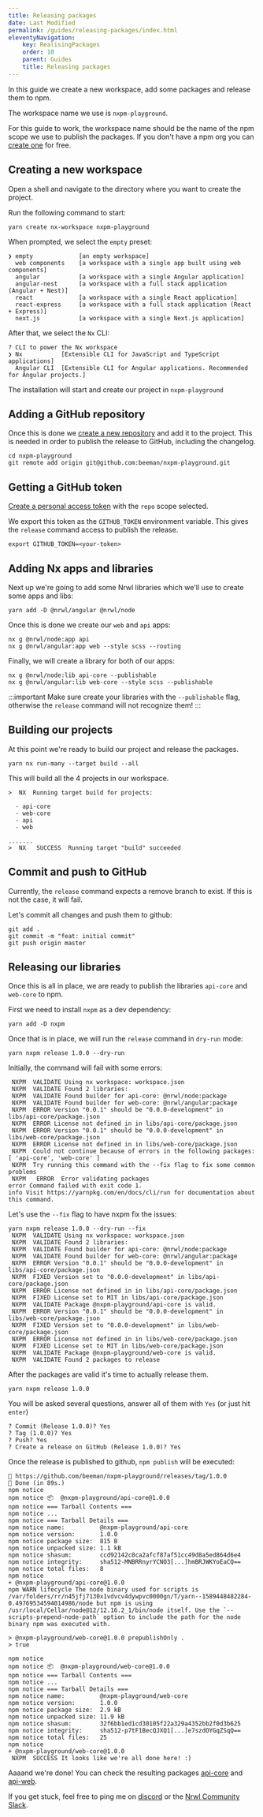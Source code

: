 ```yaml
---
title: Releasing packages
date: Last Modified
permalink: /guides/releasing-packages/index.html
eleventyNavigation:
    key: RealisingPackages
    order: 10
    parent: Guides
    title: Releasing packages
---
```


In this guide we create a new workspace, add some packages and release them to npm.

The workspace name we use is `nxpm-playground`.

For this guide to work, the workspace name should be the name of the npm scope we use to publish the packages. If you don't have a npm org you can [create one](https://www.npmjs.com/org/create) for free.

## Creating a new workspace

Open a shell and navigate to the directory where you want to create the project.

Run the following command to start:

```shell script
yarn create nx-workspace nxpm-playground
```

When prompted, we select the `empty` preset:

```shell script
❯ empty             [an empty workspace]
  web components    [a workspace with a single app built using web components]
  angular           [a workspace with a single Angular application]
  angular-nest      [a workspace with a full stack application (Angular + Nest)]
  react             [a workspace with a single React application]
  react-express     [a workspace with a full stack application (React + Express)]
  next.js           [a workspace with a single Next.js application]
```

After that, we select the `Nx` CLI:

```shell script
? CLI to power the Nx workspace
❯ Nx           [Extensible CLI for JavaScript and TypeScript applications]
  Angular CLI  [Extensible CLI for Angular applications. Recommended for Angular projects.]
```

The installation will start and create our project in `nxpm-playground`

## Adding a GitHub repository

Once this is done we [create a new repository](https://github.com/new) and add it to the project. This is needed in order to publish the release to GitHub, including the changelog.

```shell script
cd nxpm-playground
git remote add origin git@github.com:beeman/nxpm-playground.git
```

## Getting a GitHub token

[Create a personal access token](https://github.com/settings/tokens/new) with the `repo` scope selected.

We export this token as the `GITHUB_TOKEN` environment variable. This gives the `release` command access to publish the release.

```shell script
export GITHUB_TOKEN=<your-token>
```

## Adding Nx apps and libraries

Next up we're going to add some Nrwl libraries which we'll use to create some apps and libs:

```shell script
yarn add -D @nrwl/angular @nrwl/node
```

Once this is done we create our `web` and `api` apps:

```shell script
nx g @nrwl/node:app api
nx g @nrwl/angular:app web --style scss --routing
```

Finally, we will create a library for both of our apps:

```shell script
nx g @nrwl/node:lib api-core --publishable
nx g @nrwl/angular:lib web-core --style scss --publishable
```

:::important
Make sure create your libraries with the `--publishable` flag, otherwise the `release` command will not recognize them!
:::

## Building our projects

At this point we're ready to build our project and release the packages.

```shell script
yarn nx run-many --target build --all
```

This will build all the 4 projects in our workspace.

```shell script
>  NX  Running target build for projects:

  - api-core
  - web-core
  - api
  - web

.......
>  NX   SUCCESS  Running target "build" succeeded
```

## Commit and push to GitHub

Currently, the `release` command expects a remove branch to exist. If this is not the case, it will fail.

Let's commit all changes and push them to github:

```shell script
git add .
git commit -m "feat: initial commit"
git push origin master
```

## Releasing our libraries

Once this is all in place, we are ready to publish the libraries `api-core` and `web-core` to npm.

First we need to install `nxpm` as a dev dependency:

```shell script
yarn add -D nxpm
```

Once that is in place, we will run the `release` command in `dry-run` mode:

```shell script
yarn nxpm release 1.0.0 --dry-run
```

Initially, the command will fail with some errors:

```shell script
 NXPM  VALIDATE Using nx workspace: workspace.json
 NXPM  VALIDATE Found 2 libraries:
 NXPM  VALIDATE Found builder for api-core: @nrwl/node:package
 NXPM  VALIDATE Found builder for web-core: @nrwl/angular:package
 NXPM  ERROR Version "0.0.1" should be "0.0.0-development" in libs/api-core/package.json
 NXPM  ERROR License not defined in in libs/api-core/package.json
 NXPM  ERROR Version "0.0.1" should be "0.0.0-development" in libs/web-core/package.json
 NXPM  ERROR License not defined in in libs/web-core/package.json
 NXPM  Could not continue because of errors in the following packages:
[ 'api-core', 'web-core' ]
 NXPM  Try running this command with the --fix flag to fix some common problems
 NXPM   ERROR  Error validating packages
error Command failed with exit code 1.
info Visit https://yarnpkg.com/en/docs/cli/run for documentation about this command.
```

Let's use the `--fix` flag to have nxpm fix the issues:

```shell script
yarn nxpm release 1.0.0 --dry-run --fix
 NXPM  VALIDATE Using nx workspace: workspace.json
 NXPM  VALIDATE Found 2 libraries:
 NXPM  VALIDATE Found builder for api-core: @nrwl/node:package
 NXPM  VALIDATE Found builder for web-core: @nrwl/angular:package
 NXPM  ERROR Version "0.0.1" should be "0.0.0-development" in libs/api-core/package.json
 NXPM  FIXED Version set to "0.0.0-development" in libs/api-core/package.json
 NXPM  ERROR License not defined in in libs/api-core/package.json
 NXPM  FIXED License set to MIT in libs/api-core/package.json
 NXPM  VALIDATE Package @nxpm-playground/api-core is valid.
 NXPM  ERROR Version "0.0.1" should be "0.0.0-development" in libs/web-core/package.json
 NXPM  FIXED Version set to "0.0.0-development" in libs/web-core/package.json
 NXPM  ERROR License not defined in in libs/web-core/package.json
 NXPM  FIXED License set to MIT in libs/web-core/package.json
 NXPM  VALIDATE Package @nxpm-playground/web-core is valid.
 NXPM  VALIDATE Found 2 packages to release
```

After the packages are valid it's time to actually release them.

```shell script
yarn nxpm release 1.0.0
```

You will be asked several questions, answer all of them with `Yes` (or just hit `enter`)

```shell script
? Commit (Release 1.0.0)? Yes
? Tag (1.0.0)? Yes
? Push? Yes
? Create a release on GitHub (Release 1.0.0)? Yes
```

Once the release is published to github, `npm publish` will be executed:

```shell script
🔗 https://github.com/beeman/nxpm-playground/releases/tag/1.0.0
🏁 Done (in 89s.)
npm notice
npm notice 📦  @nxpm-playground/api-core@1.0.0
npm notice === Tarball Contents ===
npm notice ...
npm notice === Tarball Details ===
npm notice name:          @nxpm-playground/api-core
npm notice version:       1.0.0
npm notice package size:  815 B
npm notice unpacked size: 1.1 kB
npm notice shasum:        ccd92142c8ca2afcf87af51cc49d8a5ed864d6e4
npm notice integrity:     sha512-MNBRRnyrYCNO3[...]hmBRJWKYoEaCQ==
npm notice total files:   8
npm notice
+ @nxpm-playground/api-core@1.0.0
npm WARN lifecycle The node binary used for scripts is /var/folders/rr/n45jfj7130x1vdvcv4dywpvc0000gn/T/yarn--1589448482284-0.49769534594014986/node but npm is using /usr/local/Cellar/node@12/12.16.2_1/bin/node itself. Use the `--scripts-prepend-node-path` option to include the path for the node binary npm was executed with.

> @nxpm-playground/web-core@1.0.0 prepublishOnly .
> true

npm notice
npm notice 📦  @nxpm-playground/web-core@1.0.0
npm notice === Tarball Contents ===
npm notice ...
npm notice === Tarball Details ===
npm notice name:          @nxpm-playground/web-core
npm notice version:       1.0.0
npm notice package size:  2.9 kB
npm notice unpacked size: 11.9 kB
npm notice shasum:        32f6bb1ed1cd30105f22a329a4352bb2f0d3b625
npm notice integrity:     sha512-p7tF1BecQJXQ1[...]e7szdOYGqZSqQ==
npm notice total files:   25
npm notice
+ @nxpm-playground/web-core@1.0.0
 NXPM  SUCCESS It looks like we're all done here! :)
```

Aaaand we're done! You can check the resulting packages
[api-core](https://www.npmjs.com/package/@nxpm-playground/api-core) and
[api-web](https://www.npmjs.com/package/@nxpm-playground/api-web).

If you get stuck, feel free to ping me on [discord](https://discord.gg/RTgCpDd) or the [Nrwl Community Slack](https://join.slack.com/t/nrwlcommunity/shared_invite/zt-9oqftflu-gcpO8xpMCdBhxUWmtuwr~g).